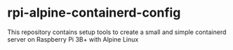 # rpi-alpine-containerd-config
This repository contains setup tools to create a small and simple containerd server on Raspberry Pi 3B+ with Alpine Linux

